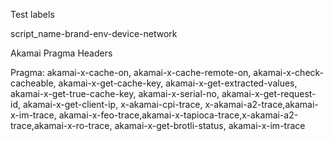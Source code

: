 Test labels

script_name-brand-env-device-network

Akamai Pragma Headers

Pragma: akamai-x-cache-on, akamai-x-cache-remote-on, akamai-x-check-cacheable, akamai-x-get-cache-key, akamai-x-get-extracted-values, akamai-x-get-true-cache-key, akamai-x-serial-no, akamai-x-get-request-id, akamai-x-get-client-ip, x-akamai-cpi-trace, x-akamai-a2-trace,akamai-x-im-trace, akamai-x-feo-trace,akamai-x-tapioca-trace,x-akamai-a2-trace,akamai-x-ro-trace, akamai-x-get-brotli-status, akamai-x-im-trace